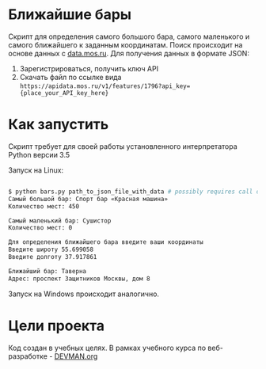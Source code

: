# Ближайшие бары

Скрипт для определения самого большого бара, самого маленького и самого ближайшего к заданным координатам. Поиск происходит на основе данных с [data.mos.ru](http://data.mos.ru).
Для получения данных в формате JSON:

1. Зарегистрироваться, получить ключ API
2. Скачать файл по ссылке вида ```https://apidata.mos.ru/v1/features/1796?api_key={place_your_API_key_here}```

# Как запустить

Скрипт требует для своей работы установленного интерпретатора Python версии 3.5

Запуск на Linux:

```bash

$ python bars.py path_to_json_file_with_data # possibly requires call of python3 executive instead of just python
Самый большой бар: Спорт бар «Красная машина»
Количество мест: 450

Самый маленький бар: Сушистор
Количество мест: 0

Для определения ближайшего бара введите ваши координаты
Введите широту 55.699058
Введите долготу 37.917861

Ближайший бар: Таверна
Адрес: проспект Защитников Москвы, дом 8

```

Запуск на Windows происходит аналогично.

# Цели проекта

Код создан в учебных целях. В рамках учебного курса по веб-разработке - [DEVMAN.org](https://devman.org)